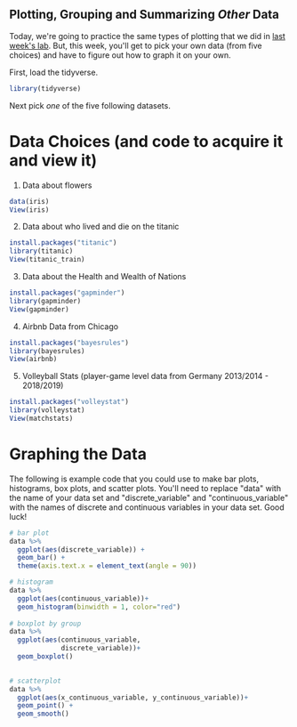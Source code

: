 Plotting, Grouping and Summarizing *Other* Data
--------------------------------------------

Today, we're going to practice the same types of plotting that we did in [last week's lab](https://github.com/professorkalim/stats22-23/blob/cross/census_plotting.md).  But, this week, you'll get to pick your own data (from five choices) and have to figure out how to graph it on your own.

First, load the tidyverse.

```r
library(tidyverse)
```

Next pick *one* of the five following datasets.  


# Data Choices (and code to acquire it and view it)

1. Data about flowers
```r
data(iris)
View(iris)
```

2. Data about who lived and die on the titanic
```r
install.packages("titanic")
library(titanic)
View(titanic_train)
```

3. Data about the Health and Wealth of Nations
```r
install.packages("gapminder")
library(gapminder)
View(gapminder)
```

4. Airbnb Data from Chicago

```r
install.packages("bayesrules")
library(bayesrules)
View(airbnb)
```


5. Volleyball Stats (player-game level data from Germany 2013/2014 - 2018/2019)

```r
install.packages("volleystat")
library(volleystat)
View(matchstats)
```

# Graphing the Data

The following is example code that you could use to make bar plots, histograms, box plots, and scatter plots.  You'll need to replace "data" with the name of your data set and "discrete_variable" and "continuous_variable" with the names of discrete and continuous variables in your data set.  Good luck!

```r
# bar plot
data %>% 
  ggplot(aes(discrete_variable)) +
  geom_bar() + 
  theme(axis.text.x = element_text(angle = 90))

# histogram
data %>% 
  ggplot(aes(continuous_variable))+
  geom_histogram(binwidth = 1, color="red")
  
# boxplot by group
data %>% 
  ggplot(aes(continuous_variable, 
             discrete_variable))+
  geom_boxplot()
  

# scatterplot
data %>% 
  ggplot(aes(x_continuous_variable, y_continuous_variable))+
  geom_point() + 
  geom_smooth()

```
